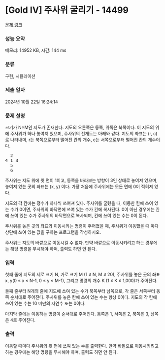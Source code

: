 # [Gold IV] 주사위 굴리기 - 14499 

[문제 링크](https://www.acmicpc.net/problem/14499) 

### 성능 요약

메모리: 14952 KB, 시간: 144 ms

### 분류

구현, 시뮬레이션

### 제출 일자

2024년 10월 22일 16:24:14

### 문제 설명

<p>크기가 N×M인 지도가 존재한다. 지도의 오른쪽은 동쪽, 위쪽은 북쪽이다. 이 지도의 위에 주사위가 하나 놓여져 있으며, 주사위의 전개도는 아래와 같다. 지도의 좌표는 (r, c)로 나타내며, r는 북쪽으로부터 떨어진 칸의 개수, c는 서쪽으로부터 떨어진 칸의 개수이다. </p>

<pre>  2
4 1 3
  5
  6</pre>

<p>주사위는 지도 위에 윗 면이 1이고, 동쪽을 바라보는 방향이 3인 상태로 놓여져 있으며, 놓여져 있는 곳의 좌표는 (x, y) 이다. 가장 처음에 주사위에는 모든 면에 0이 적혀져 있다.</p>

<p>지도의 각 칸에는 정수가 하나씩 쓰여져 있다. 주사위를 굴렸을 때, 이동한 칸에 쓰여 있는 수가 0이면, 주사위의 바닥면에 쓰여 있는 수가 칸에 복사된다. 0이 아닌 경우에는 칸에 쓰여 있는 수가 주사위의 바닥면으로 복사되며, 칸에 쓰여 있는 수는 0이 된다.</p>

<p>주사위를 놓은 곳의 좌표와 이동시키는 명령이 주어졌을 때, 주사위가 이동했을 때 마다 상단에 쓰여 있는 값을 구하는 프로그램을 작성하시오.</p>

<p>주사위는 지도의 바깥으로 이동시킬 수 없다. 만약 바깥으로 이동시키려고 하는 경우에는 해당 명령을 무시해야 하며, 출력도 하면 안 된다.</p>

### 입력 

 <p>첫째 줄에 지도의 세로 크기 N, 가로 크기 M (1 ≤ N, M ≤ 20), 주사위를 놓은 곳의 좌표 x, y(0 ≤ x ≤ N-1, 0 ≤ y ≤ M-1), 그리고 명령의 개수 K (1 ≤ K ≤ 1,000)가 주어진다.</p>

<p>둘째 줄부터 N개의 줄에 지도에 쓰여 있는 수가 북쪽부터 남쪽으로, 각 줄은 서쪽부터 동쪽 순서대로 주어진다. 주사위를 놓은 칸에 쓰여 있는 수는 항상 0이다. 지도의 각 칸에 쓰여 있는 수는 10 미만의 자연수 또는 0이다.</p>

<p>마지막 줄에는 이동하는 명령이 순서대로 주어진다. 동쪽은 1, 서쪽은 2, 북쪽은 3, 남쪽은 4로 주어진다.</p>

### 출력 

 <p>이동할 때마다 주사위의 윗 면에 쓰여 있는 수를 출력한다. 만약 바깥으로 이동시키려고 하는 경우에는 해당 명령을 무시해야 하며, 출력도 하면 안 된다.</p>

